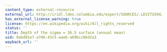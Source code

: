 ```yaml
---
content_type: external-resource
external_url: http://iridl.ldeo.columbia.edu/expert/SOURCES/.LEVITUS94/.ANNUAL/.potdens/Z/0.0265/invertontogrid/DATA/50/100/200/300/400/500/VALUES/figviewer.html?my.help=more+options&map.Y.units=degree_north&map.Y.plotlast=90N&map.url=a-++precip_colors+-a-++-a+X+Y+fig:+colors+contours+land+:fig&map.domain=+%7B+/Z+0.0+600+plotrange+/Z+0.0+600+plotrange+X+91.25+521.25+plotrange+%7D&map.domainparam=+/plotaxislength+700+psdef+/plotborder+72+psdef+/XOVY+null+psdef&map.zoom=Zoom&map.Y.plotfirst=90S&map.X.plotfirst=91.25&map.X.units=degree_east&map.X.modulus=360&map.X.plotlast=521.25&map.Z.plotfirst=0.0&map.Z.units=m&map.Z.plotlast=600&map.plotaxislength=700&map.plotborder=72&map.fnt=Helvetica&map.fntsze=16&map.XOVY=auto&map.color_smoothing=auto&map.iftime=25&map.mftime=25&map.fftime=200
has_external_license_warning: true
license: https://en.wikipedia.org/wiki/All_rights_reserved
status: ''
title: Depth of the sigma = 26.5 surface (annual mean)
uid: 0abd01e7-a746-43c5-aaeb-a69bcc86d2a3
wayback_url: ''
---
```


